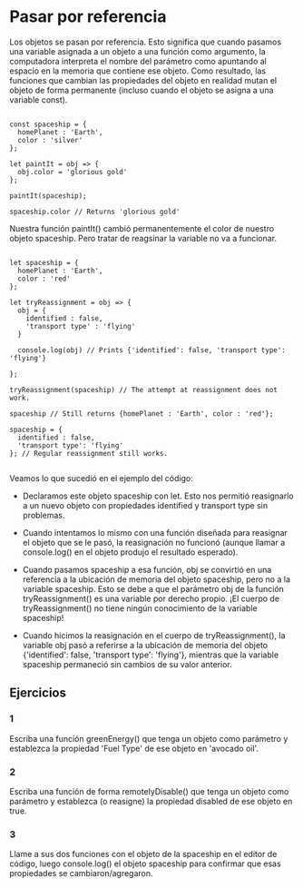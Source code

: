 # Pasar por referencia

Los objetos se pasan por referencia. Esto significa que cuando pasamos una variable asignada a un objeto a una función como argumento, la computadora interpreta el nombre del parámetro como apuntando al espacio en la memoria que contiene ese objeto. Como resultado, las funciones que cambian las propiedades del objeto en realidad mutan el objeto de forma permanente (incluso cuando el objeto se asigna a una variable const).

~~~

const spaceship = {
  homePlanet : 'Earth',
  color : 'silver'
};
 
let paintIt = obj => {
  obj.color = 'glorious gold'
};
 
paintIt(spaceship);
 
spaceship.color // Returns 'glorious gold'

~~~
 
Nuestra función paintIt() cambió permanentemente el color de nuestro objeto spaceship. Pero tratar de reagsinar la variable no va a funcionar.

~~~

let spaceship = {
  homePlanet : 'Earth',
  color : 'red'
};

let tryReassignment = obj => {
  obj = {
    identified : false, 
    'transport type' : 'flying'
  }

  console.log(obj) // Prints {'identified': false, 'transport type': 'flying'}
 
};

tryReassignment(spaceship) // The attempt at reassignment does not work.

spaceship // Still returns {homePlanet : 'Earth', color : 'red'};
 
spaceship = {
  identified : false, 
  'transport type': 'flying'
}; // Regular reassignment still works.


~~~

Veamos lo que sucedió en el ejemplo del código:

- Declaramos este objeto spaceship con let. Esto nos permitió reasignarlo a un nuevo objeto con propiedades identified y transport type sin problemas.

- Cuando intentamos lo mismo con una función diseñada para reasignar el objeto que se le pasó, la reasignación no funcionó (aunque llamar a console.log() en el objeto produjo el resultado esperado).

- Cuando pasamos spaceship a esa función, obj se convirtió en una referencia a la ubicación de memoria del objeto spaceship, pero no a la variable spaceship. Esto se debe a que el parámetro obj de la función tryReassignment() es una variable por derecho propio. ¡El cuerpo de tryReassignment() no tiene ningún conocimiento de la variable spaceship!

- Cuando hicimos la reasignación en el cuerpo de tryReassignment(), la variable obj pasó a referirse a la ubicación de memoria del objeto {'identified': false, 'transport type': 'flying'}, mientras que la variable spaceship permaneció sin cambios de su valor anterior.

## Ejercicios

### 1

Escriba una función greenEnergy() que tenga un objeto como parámetro y establezca la propiedad 'Fuel Type' de ese objeto en 'avocado oil'.

### 2

Escriba una función de forma remotelyDisable() que tenga un objeto como parámetro y establezca (o reasigne) la propiedad disabled de ese objeto en true.

### 3

Llame a sus dos funciones con el objeto de la spaceship en el editor de código, luego console.log() el objeto spaceship para confirmar que esas propiedades se cambiaron/agregaron.